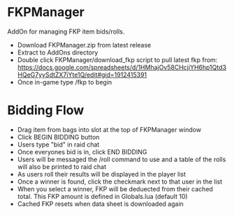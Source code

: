 # FKPManager

AddOn for managing FKP item bids/rolls.

- Download FKPManager.zip from latest release
- Extract to AddOns directory
- Double click FKPManager/download_fkp script to pull latest fkp from: https://docs.google.com/spreadsheets/d/1HMhajOv58CHcjiYH6hp1Qtd3HQeG7yySdtZX7iYte1Q/edit#gid=1912415391
- Once in-game type /fkp to begin


# Bidding Flow
- Drag item from bags into slot at the top of FKPManager window
- Click BEGIN BIDDING button
- Users type "bid" in raid chat
- Once everyones bid is in, click END BIDDING
- Users will be messaged the /roll command to use and a table of the rolls will also be printed to raid chat
- As users roll their results will be displayed in the player list
- Once a winner is found, click the checkmark next to that user in the list
- When you select a winner, FKP will be deduected from their cached total. This FKP amount is defined in Globals.lua (default 10)
-   Cached FKP resets when data sheet is downloaded again
